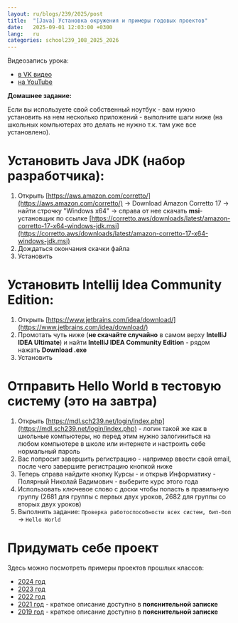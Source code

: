 ```yaml
---
layout: ru/blogs/239/2025/post
title:  "[Java] Установка окружения и примеры годовых проектов"
date:   2025-09-01 12:03:00 +0300
lang:   ru
categories: school239_108_2025_2026
---
```


Видеозапись урока:

 - [в VK видео](https://vkvideo.ru/video-232475999_456239017)
 - [на YouTube](https://youtu.be/NHiJ9z5D_Vc)

**Домашнее задание:**

Если вы используете свой собственный ноутбук - вам нужно установить на нем несколько приложений - выполните шаги ниже (на школьных компьютерах это делать не нужно т.к. там уже все установлено).

Установить Java JDK (набор разработчика):
=========================================
1. Открыть [https://aws.amazon.com/corretto/](https://aws.amazon.com/corretto/) -> Download Amazon Corretto 17 -> найти строчку "Windows x64" -> справа от нее скачать **msi**-установщик по ссылке [https://corretto.aws/downloads/latest/amazon-corretto-17-x64-windows-jdk.msi](https://corretto.aws/downloads/latest/amazon-corretto-17-x64-windows-jdk.msi)
2. Дождаться окончания скачки файла
3. Установить

Установить Intellij Idea Community Edition:
===========================================
1. Открыть [https://www.jetbrains.com/idea/download/](https://www.jetbrains.com/idea/download/)
2. Промотать чуть ниже (**не скачайте случайно** в самом верху **IntelliJ IDEA Ultimate**) и найти **IntelliJ IDEA Community Edition** - рядом нажать **Download .exe**
3. Установить

Отправить Hello World в тестовую систему (это на завтра)
===========================================

1. Открыть [https://mdl.sch239.net/login/index.php](https://mdl.sch239.net/login/index.php) - логин такой же как в школьные компьютеры, но перед этим нужно залогиниться на любом компьютере в школе или интернете и настроить себе нормальный пароль
2. Вас попросит завершить регистрацию - например ввести свой email, после чего завершите регистрацию кнопкой ниже
3. Теперь справа найдите кнопку Курсы - и открыв Информатику - Полярный Николай Вадимович - выберите курс этого года
4. Использовать ключевое слово с доски чтобы попасть в правильную группу (2681 для группы с первых двух уроков, 2682 для группы со вторых двух уроков)
5. Выполнить задание: ```Проверка работоспособности всех систем, бип-боп``` -> ```Hello World``` 

Придумать себе проект
===========================================

Здесь можно посмотреть примеры проектов прошлых классов:

- [2024 год](/blogs/239/2024/school239_108_2024_2025/2025/04/27/projects_results.html)
- [2023 год](/blogs/239/2023/school239_108_2023_2024/2024/04/25/projects_z_results.html)
- [2022 год](/blogs/239/2022/school239_108_2022_2023/2023/04/28/projects-results.html)
- [2021 год](/blogs/239/2020/school239_105_2020_2021/2021/04/26/presentation-state1.html) - краткое описание доступно в **пояснительной записке**
- [2019 год](/blogs/239/2018/school239_105_2018_2019/2019/05/23/projects-result.html) - краткое описание доступно в **пояснительной записке**
